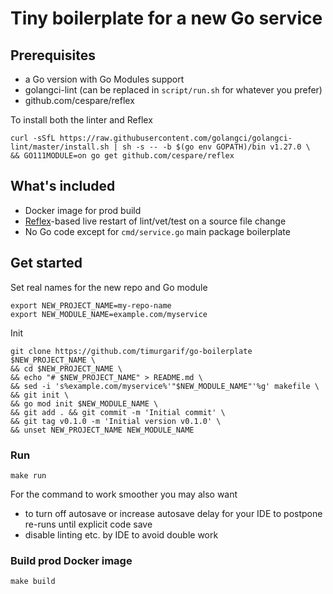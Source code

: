 # Tiny boilerplate for a new Go service
## Prerequisites
- a Go version with Go Modules support
- golangci-lint (can be replaced in `script/run.sh` for whatever you prefer)
- github.com/cespare/reflex

To install both the linter and Reflex
```
curl -sSfL https://raw.githubusercontent.com/golangci/golangci-lint/master/install.sh | sh -s -- -b $(go env GOPATH)/bin v1.27.0 \
&& GO111MODULE=on go get github.com/cespare/reflex
```

## What's included
- Docker image for prod build
- [Reflex](github.com/cespare/reflex)-based live restart of lint/vet/test on a source file change
- No Go code except for `cmd/service.go` main package boilerplate

## Get started
Set real names for the new repo and Go module
```
export NEW_PROJECT_NAME=my-repo-name 
export NEW_MODULE_NAME=example.com/myservice
```

Init
```
git clone https://github.com/timurgarif/go-boilerplate $NEW_PROJECT_NAME \
&& cd $NEW_PROJECT_NAME \
&& echo "# $NEW_PROJECT_NAME" > README.md \
&& sed -i 's%example.com/myservice%'"$NEW_MODULE_NAME"'%g' makefile \
&& git init \
&& go mod init $NEW_MODULE_NAME \
&& git add . && git commit -m 'Initial commit' \
&& git tag v0.1.0 -m 'Initial version v0.1.0' \
&& unset NEW_PROJECT_NAME NEW_MODULE_NAME
```

### Run
```
make run
```
For the command to work smoother you may also want 
- to turn off autosave or increase autosave delay for your IDE to postpone re-runs until explicit code save
- disable linting etc. by IDE to avoid double work

### Build prod Docker image
```
make build
```